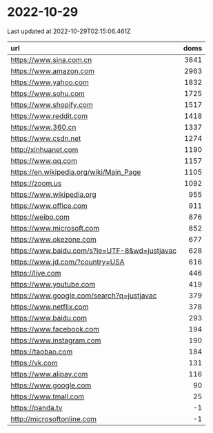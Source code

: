 # 2022-10-29

<!-- BEGIN -->
Last updated at 2022-10-29T02:15:06.461Z

url | doms
:- | -:
https://www.sina.com.cn | 3841
https://www.amazon.com | 2963
https://www.yahoo.com | 1832
https://www.sohu.com | 1725
https://www.shopify.com | 1517
https://www.reddit.com | 1418
https://www.360.cn | 1337
https://www.csdn.net | 1274
http://xinhuanet.com | 1190
https://www.qq.com | 1157
https://en.wikipedia.org/wiki/Main_Page | 1105
https://zoom.us | 1092
https://www.wikipedia.org | 955
https://www.office.com | 911
https://weibo.com | 876
https://www.microsoft.com | 852
https://www.okezone.com | 677
https://www.baidu.com/s?ie=UTF-8&wd=justjavac | 628
https://www.jd.com/?country=USA | 616
https://live.com | 446
https://www.youtube.com | 419
https://www.google.com/search?q=justjavac | 379
https://www.netflix.com | 378
https://www.baidu.com | 293
https://www.facebook.com | 194
https://www.instagram.com | 190
https://taobao.com | 184
https://vk.com | 131
https://www.alipay.com | 116
https://www.google.com | 90
https://www.tmall.com | 25
https://panda.tv | -1
http://microsoftonline.com | -1
<!-- END -->
